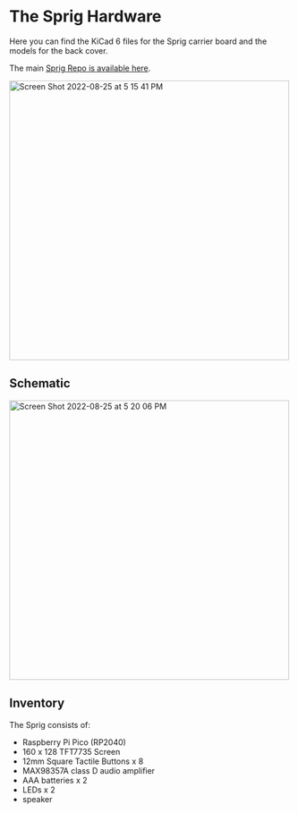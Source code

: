 # The Sprig Hardware

Here you can find the KiCad 6 files for the Sprig carrier board and the models for the back cover.

The main [Sprig Repo is available here](https://www.github.com/hackclub/sprig).

<img width="500" alt="Screen Shot 2022-08-25 at 5 15 41 PM" src="https://user-images.githubusercontent.com/27078897/186770863-cac52365-aa9e-4d3e-b236-fa8719226684.png">

## Schematic

<img width="500" alt="Screen Shot 2022-08-25 at 5 20 06 PM" src="https://user-images.githubusercontent.com/27078897/186770959-c2b3ba81-9fde-482f-b4ac-9c8392906893.png">

## Inventory

The Sprig consists of:

- Raspberry Pi Pico (RP2040)
- 160 x 128 TFT7735 Screen
- 12mm Square Tactile Buttons x 8
- MAX98357A class D audio amplifier
- AAA batteries x 2
- LEDs x 2
- speaker
